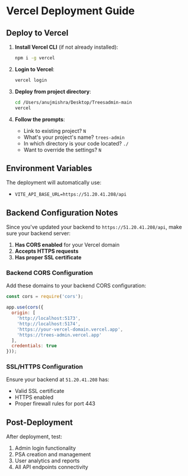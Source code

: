# Vercel Deployment Guide

## Deploy to Vercel

1. **Install Vercel CLI** (if not already installed):
   ```bash
   npm i -g vercel
   ```

2. **Login to Vercel**:
   ```bash
   vercel login
   ```

3. **Deploy from project directory**:
   ```bash
   cd /Users/anujmishra/Desktop/Treesadmin-main
   vercel
   ```

4. **Follow the prompts**:
   - Link to existing project? `N`
   - What's your project's name? `trees-admin`
   - In which directory is your code located? `./`
   - Want to override the settings? `N`

## Environment Variables

The deployment will automatically use:
- `VITE_API_BASE_URL=https://51.20.41.208/api`

## Backend Configuration Notes

Since you've updated your backend to `https://51.20.41.208/api`, make sure your backend server:

1. **Has CORS enabled** for your Vercel domain
2. **Accepts HTTPS requests**
3. **Has proper SSL certificate**

### Backend CORS Configuration

Add these domains to your backend CORS configuration:
```javascript
const cors = require('cors');

app.use(cors({
  origin: [
    'http://localhost:5173',
    'http://localhost:5174',
    'https://your-vercel-domain.vercel.app',
    'https://trees-admin.vercel.app'
  ],
  credentials: true
}));
```

### SSL/HTTPS Configuration

Ensure your backend at `51.20.41.208` has:
- Valid SSL certificate
- HTTPS enabled
- Proper firewall rules for port 443

## Post-Deployment

After deployment, test:
1. Admin login functionality
2. PSA creation and management
3. User analytics and reports
4. All API endpoints connectivity